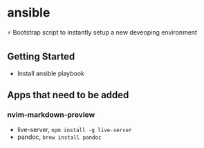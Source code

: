 # ansible
⚡ Bootstrap script to instantly setup a new deveoping environment

## Getting Started

- Install ansible playbook

## Apps that need to be added

### nvim-markdown-preview
- live-server, `npm install -g live-server`
- pandoc, `brew install pandoc`
